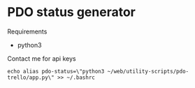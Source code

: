 # PDO status generator

Requirements
- python3

Contact me for api keys

`echo alias pdo-status=\"python3 ~/web/utility-scripts/pdo-trello/app.py\" >> ~/.bashrc`
